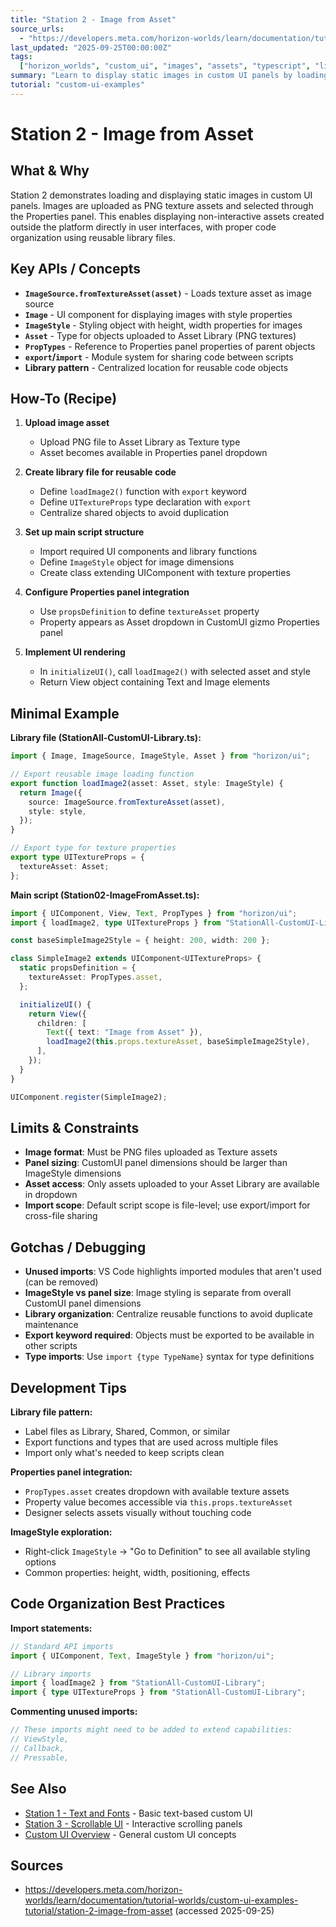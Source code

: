 ```yaml
---
title: "Station 2 - Image from Asset"
source_urls:
  - "https://developers.meta.com/horizon-worlds/learn/documentation/tutorial-worlds/custom-ui-examples-tutorial/station-2-image-from-asset"
last_updated: "2025-09-25T00:00:00Z"
tags:
  ["horizon_worlds", "custom_ui", "images", "assets", "typescript", "library"]
summary: "Learn to display static images in custom UI panels by loading PNG texture assets with proper styling and code organization using library files."
tutorial: "custom-ui-examples"
---
```


# Station 2 - Image from Asset

## What & Why

Station 2 demonstrates loading and displaying static images in custom UI panels. Images are uploaded as PNG texture assets and selected through the Properties panel. This enables displaying non-interactive assets created outside the platform directly in user interfaces, with proper code organization using reusable library files.

## Key APIs / Concepts

- **`ImageSource.fromTextureAsset(asset)`** - Loads texture asset as image source
- **`Image`** - UI component for displaying images with style properties
- **`ImageStyle`** - Styling object with height, width properties for images
- **`Asset`** - Type for objects uploaded to Asset Library (PNG textures)
- **`PropTypes`** - Reference to Properties panel properties of parent objects
- **`export`/`import`** - Module system for sharing code between scripts
- **Library pattern** - Centralized location for reusable code objects

## How-To (Recipe)

1. **Upload image asset**

   - Upload PNG file to Asset Library as Texture type
   - Asset becomes available in Properties panel dropdown

2. **Create library file for reusable code**

   - Define `loadImage2()` function with `export` keyword
   - Define `UITextureProps` type declaration with `export`
   - Centralize shared objects to avoid duplication

3. **Set up main script structure**

   - Import required UI components and library functions
   - Define `ImageStyle` object for image dimensions
   - Create class extending UIComponent with texture properties

4. **Configure Properties panel integration**

   - Use `propsDefinition` to define `textureAsset` property
   - Property appears as Asset dropdown in CustomUI gizmo Properties panel

5. **Implement UI rendering**
   - In `initializeUI()`, call `loadImage2()` with selected asset and style
   - Return View object containing Text and Image elements

## Minimal Example

**Library file (StationAll-CustomUI-Library.ts):**

```typescript
import { Image, ImageSource, ImageStyle, Asset } from "horizon/ui";

// Export reusable image loading function
export function loadImage2(asset: Asset, style: ImageStyle) {
  return Image({
    source: ImageSource.fromTextureAsset(asset),
    style: style,
  });
}

// Export type for texture properties
export type UITextureProps = {
  textureAsset: Asset;
};
```

**Main script (Station02-ImageFromAsset.ts):**

```typescript
import { UIComponent, View, Text, PropTypes } from "horizon/ui";
import { loadImage2, type UITextureProps } from "StationAll-CustomUI-Library";

const baseSimpleImage2Style = { height: 200, width: 200 };

class SimpleImage2 extends UIComponent<UITextureProps> {
  static propsDefinition = {
    textureAsset: PropTypes.asset,
  };

  initializeUI() {
    return View({
      children: [
        Text({ text: "Image from Asset" }),
        loadImage2(this.props.textureAsset, baseSimpleImage2Style),
      ],
    });
  }
}

UIComponent.register(SimpleImage2);
```

## Limits & Constraints

- **Image format**: Must be PNG files uploaded as Texture assets
- **Panel sizing**: CustomUI panel dimensions should be larger than ImageStyle dimensions
- **Asset access**: Only assets uploaded to your Asset Library are available in dropdown
- **Import scope**: Default script scope is file-level; use export/import for cross-file sharing

## Gotchas / Debugging

- **Unused imports**: VS Code highlights imported modules that aren't used (can be removed)
- **ImageStyle vs panel size**: Image styling is separate from overall CustomUI panel dimensions
- **Library organization**: Centralize reusable functions to avoid duplicate maintenance
- **Export keyword required**: Objects must be exported to be available in other scripts
- **Type imports**: Use `import {type TypeName}` syntax for type definitions

## Development Tips

**Library file pattern:**

- Label files as Library, Shared, Common, or similar
- Export functions and types that are used across multiple files
- Import only what's needed to keep scripts clean

**Properties panel integration:**

- `PropTypes.asset` creates dropdown with available texture assets
- Property value becomes accessible via `this.props.textureAsset`
- Designer selects assets visually without touching code

**ImageStyle exploration:**

- Right-click `ImageStyle` → "Go to Definition" to see all available styling options
- Common properties: height, width, positioning, effects

## Code Organization Best Practices

**Import statements:**

```typescript
// Standard API imports
import { UIComponent, Text, ImageStyle } from "horizon/ui";

// Library imports
import { loadImage2 } from "StationAll-CustomUI-Library";
import { type UITextureProps } from "StationAll-CustomUI-Library";
```

**Commenting unused imports:**

```typescript
// These imports might need to be added to extend capabilities:
// ViewStyle,
// Callback,
// Pressable,
```

## See Also

- [Station 1 - Text and Fonts](./01-text-and-fonts.md) - Basic text-based custom UI
- [Station 3 - Scrollable UI](./03-scrollable-ui.md) - Interactive scrolling panels
- [Custom UI Overview](../../custom-ui-overview.md) - General custom UI concepts

## Sources

- https://developers.meta.com/horizon-worlds/learn/documentation/tutorial-worlds/custom-ui-examples-tutorial/station-2-image-from-asset (accessed 2025-09-25)
